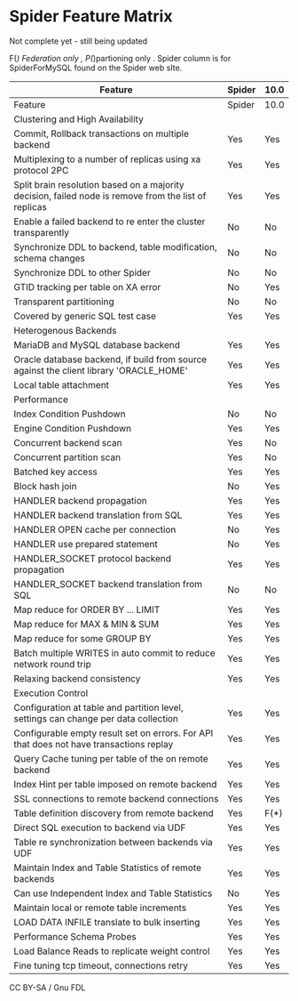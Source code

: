 
# Spider Feature Matrix

Not complete yet - still being updated


F(*) Federation only , P(*)partioning only .
Spider column is for SpiderForMySQL found on the Spider web sIte.



| Feature | Spider | 10.0 |
| --- | --- | --- |
| Feature | Spider | 10.0 |
| Clustering and High Availability |  |  |
| Commit, Rollback transactions on multiple backend | Yes | Yes |
| Multiplexing to a number of replicas using xa protocol 2PC | Yes | Yes |
| Split brain resolution based on a majority decision, failed node is remove from the list of replicas | Yes | Yes |
| Enable a failed backend to re enter the cluster transparently | No | No |
| Synchronize DDL to backend, table modification, schema changes | No | No |
| Synchronize DDL to other Spider | No | No |
| GTID tracking per table on XA error | No | Yes |
| Transparent partitioning | No | No |
| Covered by generic SQL test case | Yes | Yes |
| Heterogenous Backends |  |  |
| MariaDB and MySQL database backend | Yes | Yes |
| Oracle database backend, if build from source against the client library 'ORACLE_HOME' | Yes | Yes |
| Local table attachment | Yes | Yes |
| Performance |  |  |
| Index Condition Pushdown | No | No |
| Engine Condition Pushdown | Yes | Yes |
| Concurrent backend scan | Yes | No |
| Concurrent partition scan | Yes | No |
| Batched key access | Yes | Yes |
| Block hash join | No | Yes |
| HANDLER backend propagation | Yes | Yes |
| HANDLER backend translation from SQL | Yes | Yes |
| HANDLER OPEN cache per connection | No | Yes |
| HANDLER use prepared statement | No | Yes |
| HANDLER_SOCKET protocol backend propagation | Yes | Yes |
| HANDLER_SOCKET backend translation from SQL | No | No |
| Map reduce for ORDER BY ... LIMIT | Yes | Yes |
| Map reduce for MAX & MIN & SUM | Yes | Yes |
| Map reduce for some GROUP BY | Yes | Yes |
| Batch multiple WRITES in auto commit to reduce network round trip | Yes | Yes |
| Relaxing backend consistency | Yes | Yes |
| Execution Control |  |  |
| Configuration at table and partition level, settings can change per data collection | Yes | Yes |
| Configurable empty result set on errors. For API that does not have transactions replay | Yes | Yes |
| Query Cache tuning per table of the on remote backend | Yes | Yes |
| Index Hint per table imposed on remote backend | Yes | Yes |
| SSL connections to remote backend connections | Yes | Yes |
| Table definition discovery from remote backend | Yes | F(*) |
| Direct SQL execution to backend via UDF | Yes | Yes |
| Table re synchronization between backends via UDF | Yes | Yes |
| Maintain Index and Table Statistics of remote backends | Yes | Yes |
| Can use Independent Index and Table Statistics | No | Yes |
| Maintain local or remote table increments | Yes | Yes |
| LOAD DATA INFILE translate to bulk inserting | Yes | Yes |
| Performance Schema Probes | Yes | Yes |
| Load Balance Reads to replicate weight control | Yes | Yes |
| Fine tuning tcp timeout, connections retry | Yes | Yes |




CC BY-SA / Gnu FDL

